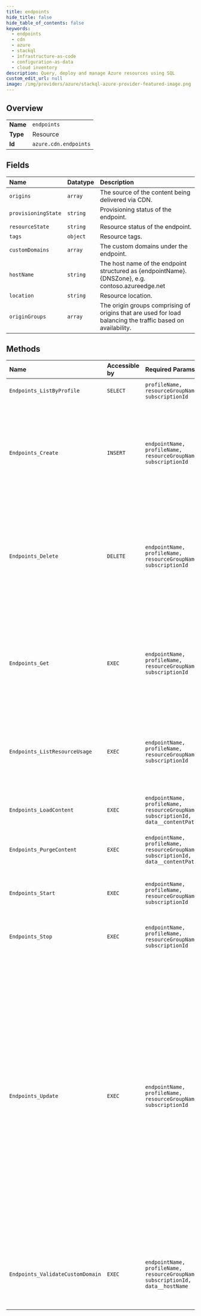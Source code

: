```yaml
---
title: endpoints
hide_title: false
hide_table_of_contents: false
keywords:
  - endpoints
  - cdn
  - azure    
  - stackql
  - infrastructure-as-code
  - configuration-as-data
  - cloud inventory
description: Query, deploy and manage Azure resources using SQL
custom_edit_url: null
image: /img/providers/azure/stackql-azure-provider-featured-image.png
---
```

  
    

## Overview
<table><tbody>
<tr><td><b>Name</b></td><td><code>endpoints</code></td></tr>
<tr><td><b>Type</b></td><td>Resource</td></tr>
<tr><td><b>Id</b></td><td><code>azure.cdn.endpoints</code></td></tr>
</tbody></table>

## Fields
| Name | Datatype | Description |
|:-----|:---------|:------------|
| `origins` | `array` | The source of the content being delivered via CDN. |
| `provisioningState` | `string` | Provisioning status of the endpoint. |
| `resourceState` | `string` | Resource status of the endpoint. |
| `tags` | `object` | Resource tags. |
| `customDomains` | `array` | The custom domains under the endpoint. |
| `hostName` | `string` | The host name of the endpoint structured as &#123;endpointName&#125;.&#123;DNSZone&#125;, e.g. contoso.azureedge.net |
| `location` | `string` | Resource location. |
| `originGroups` | `array` | The origin groups comprising of origins that are used for load balancing the traffic based on availability. |
## Methods
| Name | Accessible by | Required Params | Description |
|:-----|:--------------|:----------------|:------------|
| `Endpoints_ListByProfile` | `SELECT` | `profileName, resourceGroupName, subscriptionId` | Lists existing CDN endpoints. |
| `Endpoints_Create` | `INSERT` | `endpointName, profileName, resourceGroupName, subscriptionId` | Creates a new CDN endpoint with the specified endpoint name under the specified subscription, resource group and profile. |
| `Endpoints_Delete` | `DELETE` | `endpointName, profileName, resourceGroupName, subscriptionId` | Deletes an existing CDN endpoint with the specified endpoint name under the specified subscription, resource group and profile. |
| `Endpoints_Get` | `EXEC` | `endpointName, profileName, resourceGroupName, subscriptionId` | Gets an existing CDN endpoint with the specified endpoint name under the specified subscription, resource group and profile. |
| `Endpoints_ListResourceUsage` | `EXEC` | `endpointName, profileName, resourceGroupName, subscriptionId` | Checks the quota and usage of geo filters and custom domains under the given endpoint. |
| `Endpoints_LoadContent` | `EXEC` | `endpointName, profileName, resourceGroupName, subscriptionId, data__contentPaths` | Pre-loads a content to CDN. Available for Verizon Profiles. |
| `Endpoints_PurgeContent` | `EXEC` | `endpointName, profileName, resourceGroupName, subscriptionId, data__contentPaths` | Removes a content from CDN. |
| `Endpoints_Start` | `EXEC` | `endpointName, profileName, resourceGroupName, subscriptionId` | Starts an existing CDN endpoint that is on a stopped state. |
| `Endpoints_Stop` | `EXEC` | `endpointName, profileName, resourceGroupName, subscriptionId` | Stops an existing running CDN endpoint. |
| `Endpoints_Update` | `EXEC` | `endpointName, profileName, resourceGroupName, subscriptionId` | Updates an existing CDN endpoint with the specified endpoint name under the specified subscription, resource group and profile. Only tags can be updated after creating an endpoint. To update origins, use the Update Origin operation. To update origin groups, use the Update Origin group operation. To update custom domains, use the Update Custom Domain operation. |
| `Endpoints_ValidateCustomDomain` | `EXEC` | `endpointName, profileName, resourceGroupName, subscriptionId, data__hostName` | Validates the custom domain mapping to ensure it maps to the correct CDN endpoint in DNS. |
